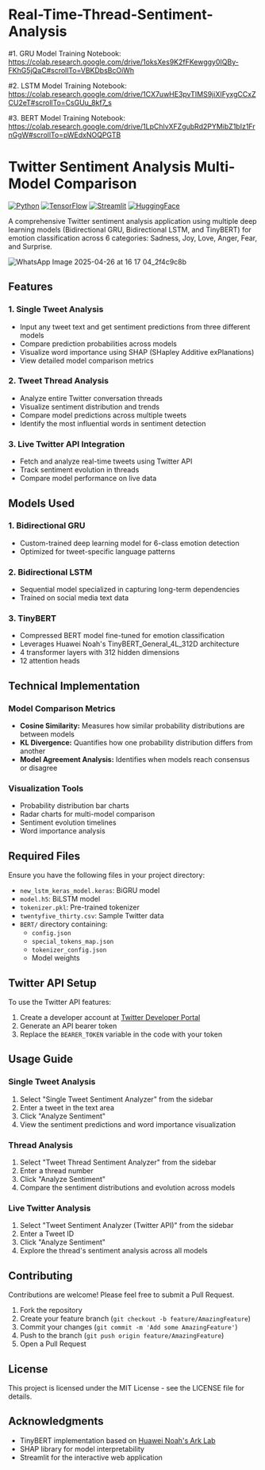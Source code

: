 # Real-Time-Thread-Sentiment-Analysis

#1. GRU Model Training Notebook:
https://colab.research.google.com/drive/1oksXes9K2fFKewggy0IQBy-FKhG5jQaC#scrollTo=VBKDbsBcOiWh

#2. LSTM Model Training Notebook:
https://colab.research.google.com/drive/1CX7uwHE3pvTIMS9jiXIFyxgCCxZCU2eT#scrollTo=CsGUu_8kf7_s

#3. BERT Model Training Notebook:
https://colab.research.google.com/drive/1LpChlvXFZgubRd2PYMibZ1bIz1FrnGgW#scrollTo=pWEdxNOQPGTB

# Twitter Sentiment Analysis Multi-Model Comparison

[![Python](https://img.shields.io/badge/Python-3.7+-blue.svg)](https://www.python.org/)
[![TensorFlow](https://img.shields.io/badge/TensorFlow-2.x-orange.svg)](https://www.tensorflow.org/)
[![Streamlit](https://img.shields.io/badge/Streamlit-1.x-red.svg)](https://streamlit.io/)
[![HuggingFace](https://img.shields.io/badge/HuggingFace-Transformers-yellow.svg)](https://huggingface.co/transformers/)

A comprehensive Twitter sentiment analysis application using multiple deep learning models (Bidirectional GRU, Bidirectional LSTM, and TinyBERT) for emotion classification across 6 categories: Sadness, Joy, Love, Anger, Fear, and Surprise.

![WhatsApp Image 2025-04-26 at 16 17 04_2f4c9c8b](https://github.com/user-attachments/assets/427b029c-50c4-4cc8-83f4-3e152624552f)


## Features

### 1. Single Tweet Analysis
- Input any tweet text and get sentiment predictions from three different models
- Compare prediction probabilities across models
- Visualize word importance using SHAP (SHapley Additive exPlanations)
- View detailed model comparison metrics

### 2. Tweet Thread Analysis
- Analyze entire Twitter conversation threads
- Visualize sentiment distribution and trends
- Compare model predictions across multiple tweets
- Identify the most influential words in sentiment detection

### 3. Live Twitter API Integration
- Fetch and analyze real-time tweets using Twitter API
- Track sentiment evolution in threads
- Compare model performance on live data

## Models Used

### 1. Bidirectional GRU
- Custom-trained deep learning model for 6-class emotion detection
- Optimized for tweet-specific language patterns

### 2. Bidirectional LSTM
- Sequential model specialized in capturing long-term dependencies
- Trained on social media text data

### 3. TinyBERT
- Compressed BERT model fine-tuned for emotion classification
- Leverages Huawei Noah's TinyBERT_General_4L_312D architecture
- 4 transformer layers with 312 hidden dimensions
- 12 attention heads

## Technical Implementation

### Model Comparison Metrics
- **Cosine Similarity:** Measures how similar probability distributions are between models
- **KL Divergence:** Quantifies how one probability distribution differs from another
- **Model Agreement Analysis:** Identifies when models reach consensus or disagree

### Visualization Tools
- Probability distribution bar charts
- Radar charts for multi-model comparison
- Sentiment evolution timelines
- Word importance analysis

## Required Files

Ensure you have the following files in your project directory:

- `new_lstm_keras_model.keras`: BiGRU model
- `model.h5`: BiLSTM model
- `tokenizer.pkl`: Pre-trained tokenizer
- `twentyfive_thirty.csv`: Sample Twitter data
- `BERT/` directory containing:
  - `config.json`
  - `special_tokens_map.json`
  - `tokenizer_config.json`
  - Model weights

## Twitter API Setup

To use the Twitter API features:
1. Create a developer account at [Twitter Developer Portal](https://developer.twitter.com/en/portal/dashboard)
2. Generate an API bearer token
3. Replace the `BEARER_TOKEN` variable in the code with your token

## Usage Guide

### Single Tweet Analysis
1. Select "Single Tweet Sentiment Analyzer" from the sidebar
2. Enter a tweet in the text area
3. Click "Analyze Sentiment"
4. View the sentiment predictions and word importance visualization

### Thread Analysis
1. Select "Tweet Thread Sentiment Analyzer" from the sidebar
2. Enter a thread number
3. Click "Analyze Sentiment"
4. Compare the sentiment distributions and evolution across models

### Live Twitter Analysis
1. Select "Tweet Sentiment Analyzer (Twitter API)" from the sidebar
2. Enter a Tweet ID
3. Click "Analyze Sentiment"
4. Explore the thread's sentiment analysis across all models

## Contributing

Contributions are welcome! Please feel free to submit a Pull Request.

1. Fork the repository
2. Create your feature branch (`git checkout -b feature/AmazingFeature`)
3. Commit your changes (`git commit -m 'Add some AmazingFeature'`)
4. Push to the branch (`git push origin feature/AmazingFeature`)
5. Open a Pull Request

## License

This project is licensed under the MIT License - see the LICENSE file for details.

## Acknowledgments

- TinyBERT implementation based on [Huawei Noah's Ark Lab](https://github.com/huawei-noah/Pretrained-Language-Model/tree/master/TinyBERT)
- SHAP library for model interpretability
- Streamlit for the interactive web application
